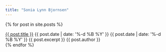 ```yaml
---
title: "Sonia Lynn Bjornsen"
---
```


{% for post in site.posts %}
  <div itemscope itemtype="http://schema.org/Blog">
    <a itemprop="url" href="{{ site.url }}{{ post.url }}"><span itemprop="name">{{ post.title }}</span></a>
    <time itemprop="datePublished" datetime="{{ post.date | date: '%Y-%m-%d' }}">{{ post.date | date: '%-d %B %Y' }}</time>
    <time itemprop="dateModified" datetime="{{ post.date | date: '%Y-%m-%d' }}" class="hidden">{{ post.date | date: '%-d %B %Y' }}</time>
    {{ post.excerpt }}
    <span itemprop="author" itemscope itemid="{{ site.url }}" class="hidden">{{ post.author }}</span>
  </div>
{% endfor %}
